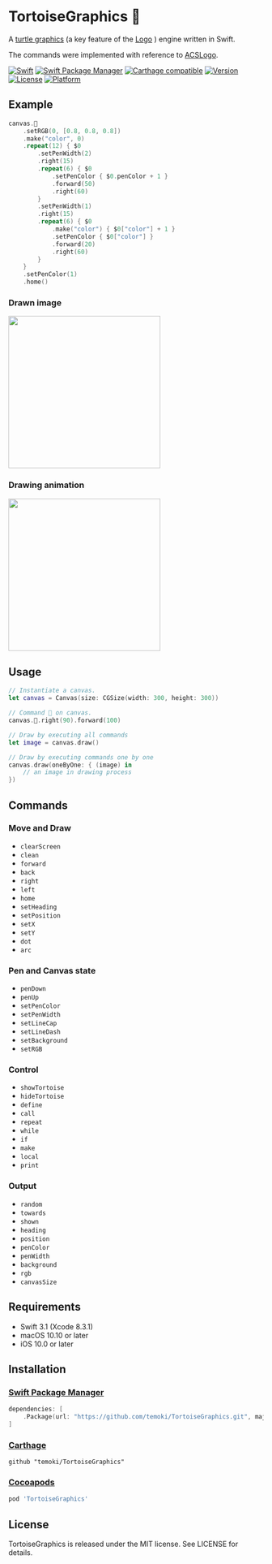 # TortoiseGraphics 🐢

A  [turtle graphics](https://en.wikipedia.org/wiki/Turtle_graphics) (a key feature of the [Logo](https://en.wikipedia.org/wiki/Logo_(programming_language)) ) engine written in Swift.

The commands were implemented with reference to [ACSLogo](http://www.alancsmith.co.uk/logo).

[![Swift](https://img.shields.io/badge/Swift-3.1-blue.svg)](https://swift.org)
[![Swift Package Manager](https://img.shields.io/badge/Swift%20Package%20Manager-compatible-brightgreen.svg)](https://swift.org/package-manager)
[![Carthage compatible](https://img.shields.io/badge/Carthage-compatible-4BC51D.svg?style=flat)](https://github.com/Carthage/Carthage)
[![Version](https://img.shields.io/cocoapods/v/TortoiseGraphics.svg?style=flat)](http://cocoapods.org/pods/TortoiseGraphics)
[![License](https://img.shields.io/cocoapods/l/TortoiseGraphics.svg?style=flat)](http://cocoapods.org/pods/TortoiseGraphics)
[![Platform](https://img.shields.io/cocoapods/p/TortoiseGraphics.svg?style=flat)](http://cocoapods.org/pods/TortoiseGraphics)

## Example

```swift
canvas.🐢
    .setRGB(0, [0.8, 0.8, 0.8])
    .make("color", 0)
    .repeat(12) { $0
        .setPenWidth(2)
        .right(15)
        .repeat(6) { $0
            .setPenColor { $0.penColor + 1 }
            .forward(50)
            .right(60)
        }
        .setPenWidth(1)
        .right(15)
        .repeat(6) { $0
            .make("color") { $0["color"] + 1 }
            .setPenColor { $0["color"] }
            .forward(20)
            .right(60)
        }
    }
    .setPenColor(1)
    .home()
```

### Drawn image

<img src="https://github.com/temoki/TortoiseGraphics/blob/master/example.png" width="300" />

### Drawing animation

<img src="https://github.com/temoki/TortoiseGraphics/blob/master/example.gif" width="300" />

## Usage

```swift
// Instantiate a canvas.
let canvas = Canvas(size: CGSize(width: 300, height: 300))

// Command 🐢 on canvas.
canvas.🐢.right(90).forward(100)

// Draw by executing all commands
let image = canvas.draw()

// Draw by executing commands one by one
canvas.draw(oneByOne: { (image) in
    // an image in drawing process
})
```

## Commands

### Move and Draw

* `clearScreen`
* `clean`
* `forward`
* `back`
* `right`
* `left`
* `home`
* `setHeading`
* `setPosition`
* `setX`
* `setY`
* `dot`
* `arc`

### Pen and Canvas state

* `penDown`
* `penUp`
* `setPenColor`
* `setPenWidth`
* `setLineCap`
* `setLineDash`
* `setBackground`
* `setRGB`

### Control

* `showTortoise`
* `hideTortoise`
* `define`
* `call`
* `repeat`
* `while`
* `if`
* `make`
* `local`
* `print`

### Output

* `random`
* `towards`
* `shown`
* `heading`
* `position`
* `penColor`
* `penWidth`
* `background`
* `rgb`
* `canvasSize`


## Requirements

* Swift 3.1 (Xcode 8.3.1)
* macOS 10.10 or later
* iOS 10.0 or later

## Installation

### [Swift Package Manager](https://swift.org/package-manager)

```swift
dependencies: [
    .Package(url: "https://github.com/temoki/TortoiseGraphics.git", majorVersion: 0)
]
```

### [Carthage](https://github.com/Carthage/Carthage)

```
github "temoki/TortoiseGraphics"
```

### [Cocoapods](https://github.com/cocoapods/cocoapods)

```ruby
pod 'TortoiseGraphics'
```

## License

TortoiseGraphics is released under the MIT license. See LICENSE for details.
